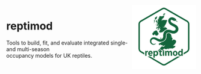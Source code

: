 <img src="man/figures/reptimod_logo.png" alt="reptimod logo" align="right" width="170"/>

# reptimod

Tools to build, fit, and evaluate integrated single- and multi-season  
occupancy models for UK reptiles.
